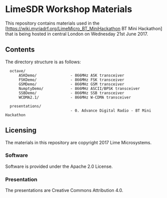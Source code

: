 # LimeSDR Workshop Materials

This repository contains materials used in the [https://wiki.myriadrf.org/LimeMicro_BT_MiniHackathon BT Mini Hackathon] that is being hosted in central London on Wednesday 21st June 2017.

## Contents

The directory structure is as follows:

      octave/
          ASKDemo/               - 866MHz ASK transceiver
          FSKDemo/               - 866MHz FSK transceiver
          GSMDemo/               - 866MHz GSM transceiver
          NumptyDemo/            - 866MHz ASCII/BPSK transceiver
          SSBDemo/               - 866MHz SSB transceiver
          WCDMA2.1/              - 866MHz W-CDMA transceiver

      presentations/
                                 - 0. Advance Digital Radio - BT Mini Hackathon

## Licensing

The materials in this repository are copyright 2017 Lime Microsystems.

### Software

Software is provided under the Apache 2.0 License.

### Presentation

The presentations are Creative Commons Attribution 4.0.
